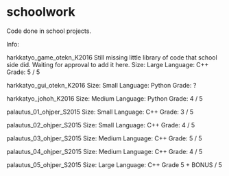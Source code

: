 # schoolwork
Code done in school projects.

Info:

harkkatyo_game_otekn_K2016
Still missing little library of code that school side did. Waiting for 
approval to add it here.
	Size: Large
	Language: C++
	Grade: 5 / 5

harkkatyo_gui_otekn_K2016
	Size: Small
	Language: Python
	Grade: ?
  
harkkatyo_johoh_K2016
	Size: Medium
	Language: Python
	Grade: 4 / 5

palautus_01_ohjper_S2015
	Size: Small
	Language: C++
	Grade: 3 / 5

palautus_02_ohjper_S2015
	Size: Small
	Language: C++
	Grade: 4 / 5
  
palautus_03_ohjper_S2015
	Size: Medium
	Language: C++
	Grade: 5 / 5
  
palautus_04_ohjper_S2015
 	Size: Medium
 	Language: C++
 	Grade: 4 / 5

palautus_05_ohjper_S2015
 	Size: Large
 	Language: C++
 	Grade 5 + BONUS / 5
